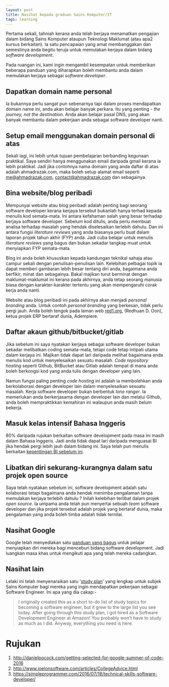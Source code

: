 ```yaml
---
layout: post
title: Nasihat kepada graduan Sains Komputer/IT
tags: learning
---
```


Pertama sekali, tahniah kerana anda telah berjaya menamatkan pengajian dalam bidang Sains Komputer ataupun Teknologi Maklumat (atau apa2 kursus berkaitan). Ia satu pencapaian yang amat membanggakan dan semestinya anda begitu teruja untuk memulakan kerjaya dalam bidang *software development*.

Pada ruangan ini, kami ingin mengambil kesempatan untuk memberikan beberapa panduan yang diharapkan boleh membantu anda dalam memulakan kerjaya sebagai *software developer*.

## Dapatkan domain name personal
Ia bukannya perlu sangat pun sebenarnya tapi dalam proses mendapatkan domain name ini, anda akan belajar banyak perkara. Itu yang penting - _the journey, not the destination_. Anda akan belajar pasal DNS, yang akan banyak membantu dalam pekerjaan anda sebagai software developer nanti.

## Setup email menggunakan domain personal di atas
Sekali lagi, ini lebih untuk tujuan pembelajaran berbanding kegunaan praktikal. Saya sendiri hanya menggunakan email daripada gmail kerana ia lebih praktikal. Jadi jika contohnya nama domain yang anda daftar di atas adalah ahmadrazak.com, maka boleh setup alamat email seperti me@ahmadrazak.com, contact@ahmadrazak.com dan sebagainya.

## Bina website/blog peribadi
Mempunyai website atau blog peribadi adalah penting bagi seorang software developer kerana kerjaya tersebut bukanlah hanya terhad kepada menulis kod semata-mata. Ini antara kefahaman salah yang besar terhadap kerjaya software developer. Sebelum kod ditulis, anda perlu membuat analisa terhadap masalah yang hendak diselesaikan terlebih dahulu. Dan ini antara fungsi _literature reviews_ yang anda biasanya perlu buat dalam laporan projek tahun akhir (FYP) anda. Jadi cuba belajar untuk menulis _literature reviews_ yang bagus dan bukan sekadar tangkap muat untuk menyiapkan FYP semata-mata.

Blog ini anda boleh khususkan kepada kandungan teknikal sahaja atau campur sekali dengan penulisan-penulisan lain. Kelebihan pelbagai topik ia dapat memberi gambaran lebih besar tentang diri anda, bagaimana anda berfikir, minat dan sebagainya. Bakal majikan turut berminat dengan maklumat-maklumat ini kerana pada akhirnya, anda tetap seorang manusia biasa dengan karakter-karakter tertentu yang akan mempengaruhi corak kerja anda nanti.

Website atau blog peribadi ini pada akhirnya akan menjadi _personal branding_ anda. Untuk contoh _personal branding_ yang berkesan, tidak perlu pergi jauh. Anda boleh tengok pada laman web [red1.org](http://red1.org), (Redhuan D. Oon), ketua projek ERP bertaraf dunia, Adempiere.

## Daftar akaun github/bitbucket/gitlab
Jika sebelum ini saya nyatakan kerjaya sebagai software developer bukan sekadar melibatkan coding semata-mata, tetapi code tetap intipati utama dalam kerjaya ini. Majikan tidak dapat lari daripada melihat bagaimana anda menulis kod untuk menyelesaikan sesuatu masalah. *Code repository hosting* seperti Github, BitBucket atau Gitlab adalah tempat di mana anda boleh berkongsi kod yang anda tulis dengan developer yang lain.

Namun fungsi paling penting *code hosting* ini adalah ia membolehkan anda berkolaborasi dengan developer lain dalam menyelesaikan sesuatu masalah. Kerja software developer bukan berbentuk *lone ranger*. Ia memerlukan anda berkerjasama dengan developer lain dan melalui Github, anda boleh mempraktikkan kemahiran ini walaupun anda masih belum bekerja.

## Masuk kelas intensif Bahasa Inggeris
80% daripada rujukan berkaitan software development pada masa ini masih dalam Bahasa Inggeris. Jadi anda tidak dapat lari daripada menguasai BI jika hendak pergi lebih jauh dalam bidang ini. Saya telah pun menulis berkaitan [kepentingan BI sebelum ini](/kenapa-kena-belajar-bahasa-inggeris/).

## Libatkan diri sekurang-kurangnya dalam satu projek open source

Saya telah nyatakan sebelum ini, software development adalah satu kolaborasi tetapi bagaimana anda hendak menimba pengalaman tanpa memulakan kerjaya terlebih dahulu ? Inilah kelebihan terlibat dalam projek *open source*. Ia umpama anda telah pun menyertai sebuah *team* software developer dan jika projek tersebut adalah projek yang bertaraf dunia, maka pengalaman yang anda boleh timba adalah tidak ternilai.

## Nasihat Google
Google telah menyediakan satu [panduan yang bagus][google-guide] untuk pelajar menyiapkan diri mereka bagi menceburi bidang software development. Jadi luangkan masa khas untuk mengikuti apa yang telah mereka cadangkan.

## Nasihat lain
Lelaki ini telah menyenaraikan satu '[study plan]' yang lengkap untuk subjek Sains Komputer bagi mereka yang ingin mendapatkan pekerjaan sebagai Software Engineer. Ini apa yang dia cakap:-

>I originally created this as a short to-do list of study topics for becoming a software engineer, but it grew to the large list you see today. After going through this study plan, I got hired as a Software Development Engineer at Amazon! You probably won't have to study as much as I did. Anyway, everything you need is here.

# Rujukan
1. http://danielpocock.com/getting-selected-for-google-summer-of-code-2016
1. http://www.joelonsoftware.com/articles/CollegeAdvice.html
1. https://simpleprogrammer.com/2016/07/18/technical-skills-software-developer/

[google-guide]:https://www.google.com/about/careers/students/guide-to-technical-development.html
[study plan]:https://github.com/jwasham/coding-interview-university
